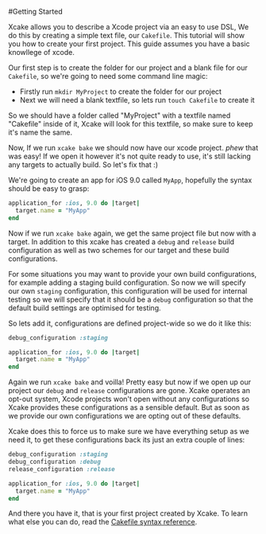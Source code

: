 #Getting Started

Xcake allows you to describe a Xcode project via an easy to use DSL, We do this
by creating a simple text file, our `Cakefile`. This tutorial will show you how
to create your first project. This guide assumes you have a basic knowllege of
xcode.

Our first step is to create the folder for our project and a blank file for our `Cakefile`,
so we're going to need some command line magic:

- Firstly run `mkdir MyProject` to create the folder for our project
- Next we will need a blank textfile, so lets run `touch Cakefile` to create it

So we should have a folder called "MyProject" with a textfile named "Cakefile" inside of it,
Xcake will look for this textfile, so make sure to keep it's name the same.

Now, If we run `xcake bake` we should now have our xcode project. *phew* that was easy! If we open it however it's not quite ready to use, it's still lacking any targets to actually build.
So let's fix that :)

We're going to create an app for iOS 9.0 called `MyApp`, hopefully the syntax should be easy to grasp:

```ruby
application_for :ios, 9.0 do |target|
  target.name = "MyApp"
end
```

Now if we run `xcake bake` again, we get the same project file but now with a target. In addition to this
xcake has created a `debug` and `release` build configuration as well as two schemes for our target
and these build configurations.

For some situations you may want to provide your own build configurations, for example adding a
staging build configuration. So now we will specify our own `staging` configuration, this configuration will be used for internal testing so we will specify that it should
be a `debug` configuration so that the default build settings are optimised for testing.

So lets add it, configurations are defined project-wide so we do it like this:

```ruby
debug_configuration :staging

application_for :ios, 9.0 do |target|
  target.name = "MyApp"
end
```

Again we run `xcake bake` and voilla! Pretty easy but now if we open up our project
our `debug` and `release` configurations are gone. Xcake operates an opt-out system, Xcode projects won't open
without any configurations so Xcake provides these configurations as a sensible default. But as soon as we
provide our own configurations we are opting out of these defaults.

Xcake does this to force us to make sure we have everything setup as we need it, to get these configurations back
its just an extra couple of lines:

```ruby
debug_configuration :staging
debug_configuration :debug
release_configuration :release

application_for :ios, 9.0 do |target|
  target.name = "MyApp"
end
```

And there you have it, that is your first project created by Xcake. To learn what else you can do, read the
[Cakefile syntax reference](Cakefile.md).
